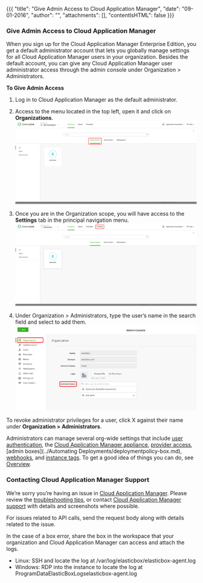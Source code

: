 {{{
"title": "Give Admin Access to Cloud Application Manager",
"date": "09-01-2016",
"author": "",
"attachments": [],
"contentIsHTML": false
}}}

### Give Admin Access to Cloud Application Manager
When you sign up for the Cloud Application Manager Enterprise Edition, you get a default administrator account that lets you globally manage settings for all Cloud Application Manager users in your organization. Besides the default account, you can give any Cloud Application Manager user administrator access through the admin console under Organization > Administrators.

**To Give Admin Access**
1. Log in to Cloud Application Manager as the default administrator.
2. Access to the menu located in the top left, open it and click on **Organizations**.
   ![admin-access1.png](../../images/cloud-application-manager/admin-access1.png)

3. Once you are in the Organization scope, you will have access to the **Settings** tab in the principal navigation menu.
   ![admin-access2.png](../../images/cloud-application-manager/admin-access2.png)

4. Under Organization > Administrators, type the user’s name in the search field and select to add them.
   ![admin-access3.png](../../images/cloud-application-manager/admin-access3.png)


To revoke administrator privileges for a user, click X against their name under **Organization > Administrators**.

Administrators can manage several org-wide settings that include [user authentication](./user-authentication.md), the [Cloud Application Manager appliance](../Appliance/appliance-overview.md), [provider access](./provider-access.md), [admin boxes](../Automating Deployments/deploymentpolicy-box.md), [webhooks](./webhooks.md), and [instance tags](./resource-tags.md). To get a good idea of things you can do, see [Overview](./admin-overview.md).

### Contacting Cloud Application Manager Support

We’re sorry you’re having an issue in [Cloud Application Manager](https://www.ctl.io/cloud-application-manager/). Please review the [troubleshooting tips](../Troubleshooting/troubleshooting-tips.md), or contact [Cloud Application Manager support](mailto:incident@CenturyLink.com) with details and screenshots where possible.

For issues related to API calls, send the request body along with details related to the issue.

In the case of a box error, share the box in the workspace that your organization and Cloud Application Manager can access and attach the logs.
* Linux: SSH and locate the log at /var/log/elasticbox/elasticbox-agent.log
* Windows: RDP into the instance to locate the log at ProgramDataElasticBoxLogselasticbox-agent.log
